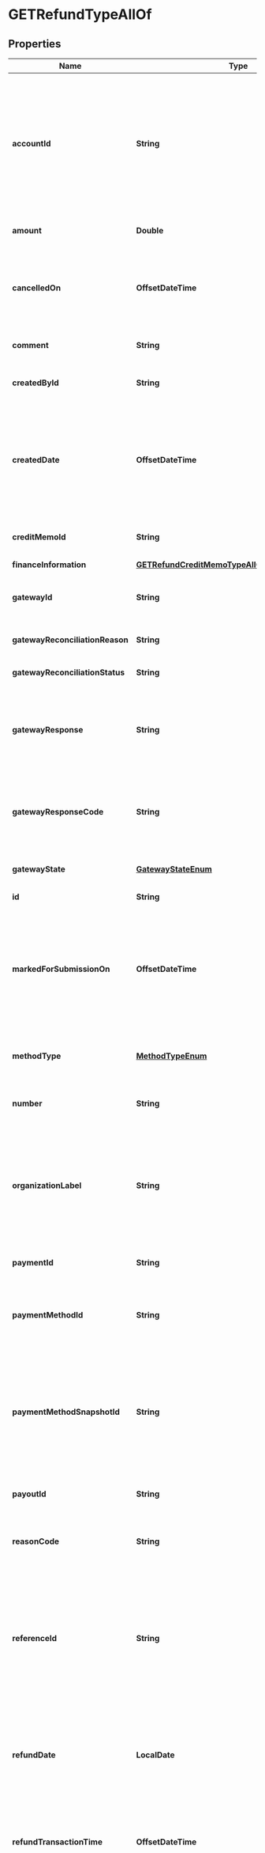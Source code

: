 

# GETRefundTypeAllOf


## Properties

| Name | Type | Description | Notes |
|------------ | ------------- | ------------- | -------------|
|**accountId** | **String** | The ID of the account associated with this refund. Zuora associates the refund automatically with the account from the associated payment or credit memo.  |  [optional] |
|**amount** | **Double** | The total amount of the refund.  |  [optional] |
|**cancelledOn** | **OffsetDateTime** | The date and time when the refund was cancelled, in &#x60;yyyy-mm-dd hh:mm:ss&#x60; format.  |  [optional] |
|**comment** | **String** | Comments about the refund.  |  [optional] |
|**createdById** | **String** | The ID of the Zuora user who created the refund.  |  [optional] |
|**createdDate** | **OffsetDateTime** | The date and time when the refund was created, in &#x60;yyyy-mm-dd hh:mm:ss&#x60; format. For example, &#x60;2017-03-01 15:31:10&#x60;.  |  [optional] |
|**creditMemoId** | **String** | The ID of the credit memo that is refunded.  |  [optional] |
|**financeInformation** | [**GETRefundCreditMemoTypeAllOfFinanceInformation**](GETRefundCreditMemoTypeAllOfFinanceInformation.md) |  |  [optional] |
|**gatewayId** | **String** | The ID of the gateway instance that processes the refund.  |  [optional] |
|**gatewayReconciliationReason** | **String** | The reason of gateway reconciliation.  |  [optional] |
|**gatewayReconciliationStatus** | **String** | The status of gateway reconciliation.  |  [optional] |
|**gatewayResponse** | **String** | The message returned from the payment gateway for the refund. This message is gateway-dependent.  |  [optional] |
|**gatewayResponseCode** | **String** | The code returned from the payment gateway for the refund. This code is gateway-dependent.  |  [optional] |
|**gatewayState** | [**GatewayStateEnum**](#GatewayStateEnum) | The status of the refund in the gateway.  |  [optional] |
|**id** | **String** | The ID of the refund.  |  [optional] |
|**markedForSubmissionOn** | **OffsetDateTime** | The date and time when a refund was marked and waiting for batch submission to the payment process, in &#x60;yyyy-mm-dd hh:mm:ss&#x60; format.   |  [optional] |
|**methodType** | [**MethodTypeEnum**](#MethodTypeEnum) | How an external refund was issued to a customer.   |  [optional] |
|**number** | **String** | The unique identification number of the refund.  |  [optional] |
|**organizationLabel** | **String** | The organization that this object belongs to.  Note: This field is available only when the Multi-Org feature is enabled.  |  [optional] |
|**paymentId** | **String** | The ID of the payment that is refunded.  |  [optional] |
|**paymentMethodId** | **String** | The unique ID of the payment method that the customer used to make the refund.  |  [optional] |
|**paymentMethodSnapshotId** | **String** | The unique ID of the payment method snapshot, which is a copy of the particular payment method used in a transaction.  |  [optional] |
|**payoutId** | **String** | The payout ID of the refund from the gateway side.  |  [optional] |
|**reasonCode** | **String** | A code identifying the reason for the transaction.  |  [optional] |
|**referenceId** | **String** | The transaction ID returned by the payment gateway for an electronic refund. Use this field to reconcile refunds between your gateway and Zuora Payments.  |  [optional] |
|**refundDate** | **LocalDate** | The date when the refund takes effect, in &#x60;yyyy-mm-dd&#x60; format. For example, &#x60;2017-03-01&#x60;.  |  [optional] |
|**refundTransactionTime** | **OffsetDateTime** | The date and time when the refund was issued, in &#x60;yyyy-mm-dd hh:mm:ss&#x60; format.  |  [optional] |
|**secondRefundReferenceId** | **String** | The transaction ID returned by the payment gateway if there is an additional transaction for the refund. Use this field to reconcile payments between your gateway and Zuora Payments.  |  [optional] |
|**settledOn** | **OffsetDateTime** | The date and time when the refund was settled in the payment processor, in &#x60;yyyy-mm-dd hh:mm:ss&#x60; format. This field is used by the Spectrum gateway only and not applicable to other gateways.  |  [optional] |
|**softDescriptor** | **String** | A payment gateway-specific field that maps Zuora to other gateways.  |  [optional] |
|**softDescriptorPhone** | **String** | A payment gateway-specific field that maps Zuora to other gateways.  |  [optional] |
|**status** | [**StatusEnum**](#StatusEnum) | The status of the refund.   |  [optional] |
|**submittedOn** | **OffsetDateTime** | The date and time when the refund was submitted, in &#x60;yyyy-mm-dd hh:mm:ss&#x60; format.  |  [optional] |
|**success** | **Boolean** | Returns &#x60;true&#x60; if the request was processed successfully. |  [optional] |
|**type** | [**TypeEnum**](#TypeEnum) | The type of the refund.   |  [optional] |
|**updatedById** | **String** | The ID of the Zuora user who last updated the refund.  |  [optional] |
|**updatedDate** | **String** | The date and time when the refund was last updated, in &#x60;yyyy-mm-dd hh:mm:ss&#x60; format. For example, 2017-03-02 15:36:10.  |  [optional] |



## Enum: GatewayStateEnum

| Name | Value |
|---- | -----|
| MARKEDFORSUBMISSION | &quot;MarkedForSubmission&quot; |
| SUBMITTED | &quot;Submitted&quot; |
| SETTLED | &quot;Settled&quot; |
| NOTSUBMITTED | &quot;NotSubmitted&quot; |
| FAILEDTOSETTLE | &quot;FailedToSettle&quot; |



## Enum: MethodTypeEnum

| Name | Value |
|---- | -----|
| ACH | &quot;ACH&quot; |
| CASH | &quot;Cash&quot; |
| CHECK | &quot;Check&quot; |
| CREDITCARD | &quot;CreditCard&quot; |
| PAYPAL | &quot;PayPal&quot; |
| WIRETRANSFER | &quot;WireTransfer&quot; |
| DEBITCARD | &quot;DebitCard&quot; |
| CREDITCARDREFERENCETRANSACTION | &quot;CreditCardReferenceTransaction&quot; |
| BANKTRANSFER | &quot;BankTransfer&quot; |
| OTHER | &quot;Other&quot; |



## Enum: StatusEnum

| Name | Value |
|---- | -----|
| PROCESSED | &quot;Processed&quot; |
| CANCELED | &quot;Canceled&quot; |
| ERROR | &quot;Error&quot; |
| PROCESSING | &quot;Processing&quot; |



## Enum: TypeEnum

| Name | Value |
|---- | -----|
| EXTERNAL | &quot;External&quot; |
| ELECTRONIC | &quot;Electronic&quot; |



